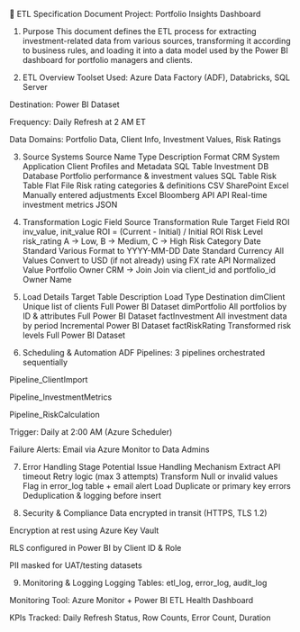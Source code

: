 📄 ETL Specification Document
Project: Portfolio Insights Dashboard
1. Purpose
This document defines the ETL process for extracting investment-related data from various sources, transforming it according to business rules, and loading it into a data model used by the Power BI dashboard for portfolio managers and clients.

2. ETL Overview
Toolset Used: Azure Data Factory (ADF), Databricks, SQL Server

Destination: Power BI Dataset

Frequency: Daily Refresh at 2 AM ET

Data Domains: Portfolio Data, Client Info, Investment Values, Risk Ratings

3. Source Systems
Source Name	Type	Description	Format
CRM System	Application	Client Profiles and Metadata	SQL Table
Investment DB	Database	Portfolio performance & investment values	SQL Table
Risk Table	Flat File	Risk rating categories & definitions	CSV
SharePoint	Excel	Manually entered adjustments	Excel
Bloomberg API	API	Real-time investment metrics	JSON

4. Transformation Logic
Field	Source	Transformation Rule	Target Field
ROI	inv_value, init_value	ROI = (Current - Initial) / Initial	ROI
Risk Level	risk_rating	A → Low, B → Medium, C → High	Risk Category
Date Standard	Various	Format to YYYY-MM-DD	Date Standard
Currency	All Values	Convert to USD (if not already) using FX rate API	Normalized Value
Portfolio Owner	CRM → Join	Join via client_id and portfolio_id	Owner Name

5. Load Details
Target Table	Description	Load Type	Destination
dimClient	Unique list of clients	Full	Power BI Dataset
dimPortfolio	All portfolios by ID & attributes	Full	Power BI Dataset
factInvestment	All investment data by period	Incremental	Power BI Dataset
factRiskRating	Transformed risk levels	Full	Power BI Dataset

6. Scheduling & Automation
ADF Pipelines: 3 pipelines orchestrated sequentially

Pipeline_ClientImport

Pipeline_InvestmentMetrics

Pipeline_RiskCalculation

Trigger: Daily at 2:00 AM (Azure Scheduler)

Failure Alerts: Email via Azure Monitor to Data Admins

7. Error Handling
Stage	Potential Issue	Handling Mechanism
Extract	API timeout	Retry logic (max 3 attempts)
Transform	Null or invalid values	Flag in error_log table + email alert
Load	Duplicate or primary key errors	Deduplication & logging before insert

8. Security & Compliance
Data encrypted in transit (HTTPS, TLS 1.2)

Encryption at rest using Azure Key Vault

RLS configured in Power BI by Client ID & Role

PII masked for UAT/testing datasets

9. Monitoring & Logging
Logging Tables: etl_log, error_log, audit_log

Monitoring Tool: Azure Monitor + Power BI ETL Health Dashboard

KPIs Tracked: Daily Refresh Status, Row Counts, Error Count, Duration

